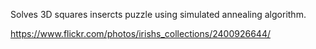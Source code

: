 Solves 3D squares insercts puzzle using simulated annealing algorithm.

https://www.flickr.com/photos/irishs_collections/2400926644/
